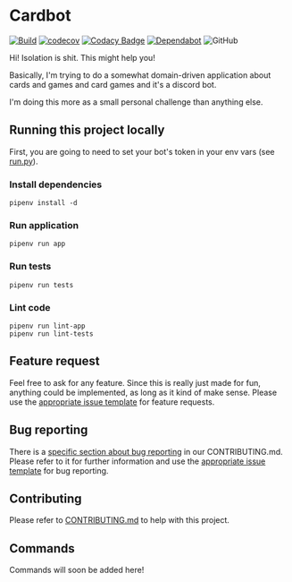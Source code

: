 # Cardbot

[![Build](https://github.com/ExiledNarwal28/cardbot/workflows/Build/badge.svg)](https://github.com/ExiledNarwal28/cardbot/actions?query=workflow%3ABuild)
[![codecov](https://codecov.io/gh/ExiledNarwal28/cardbot/branch/master/graph/badge.svg?token=UTCU37LVR5)](https://codecov.io/gh/ExiledNarwal28/cardbot)
[![Codacy Badge](https://api.codacy.com/project/badge/Grade/03793893ffce450a9fdd6b94483fdd29)](https://www.codacy.com/manual/ExiledNarwal28/cardbot?utm_source=github.com&amp;utm_medium=referral&amp;utm_content=ExiledNarwal28/cardbot&amp;utm_campaign=Badge_Grade)
[![Dependabot](https://badgen.net/badge/Dependabot/enabled/green?icon=dependabot)](https://dependabot.com/)
![GitHub](https://img.shields.io/github/license/ExiledNarwal28/cardbot)

Hi! Isolation is shit. This might help you!

Basically, I'm trying to do a somewhat domain-driven application about cards and games and card games and it's a discord bot.

I'm doing this more as a small personal challenge than anything else.

## Running this project locally

First, you are going to need to set your bot's token in your env vars (see [run.py](run.py)).

### Install dependencies

```shell script
pipenv install -d
```

### Run application

```shell script
pipenv run app
```

### Run tests

```shell script
pipenv run tests
```

### Lint code

```shell script
pipenv run lint-app
pipenv run lint-tests
```

## Feature request

Feel free to ask for any feature. Since this is really just made for fun, anything could be implemented, as long as it kind of make sense. Please use the [appropriate issue template](https://github.com/ExiledNarwal28/cardbot/issues/new?assignees=&labels=Enhancement&template=feature_request.md&title=) for feature requests.

## Bug reporting

There is a [specific section about bug reporting](https://github.com/ExiledNarwal28/cardbot/blob/master/CONTRIBUTING.md#bug-reporting) in our CONTRIBUTING.md. Please refer to it for further information and use the [appropriate issue template](https://github.com/ExiledNarwal28/cardbot/issues/new?assignees=&labels=Bug&template=bug_report.md&title=) for bug reporting.

## Contributing

Please refer to [CONTRIBUTING.md](https://github.com/ExiledNarwal28/cardbot/blob/master/CONTRIBUTING.md) to help with this project.

## Commands

Commands will soon be added here!
